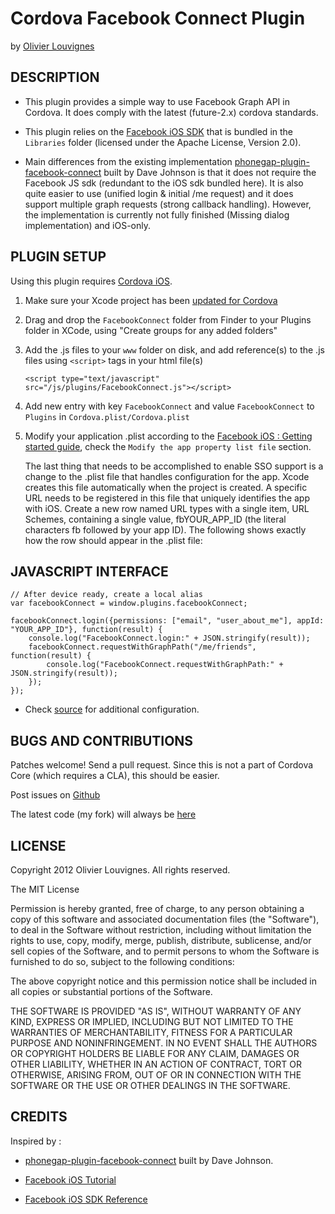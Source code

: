 # Cordova Facebook Connect Plugin #
by [Olivier Louvignes](http://olouv.com)

## DESCRIPTION ##

* This plugin provides a simple way to use Facebook Graph API in Cordova. It does comply with the latest (future-2.x) cordova standards.

* This plugin relies on the [Facebook iOS SDK](https://github.com/facebook/facebook-ios-sdk) that is bundled in the `Libraries` folder (licensed under the Apache License, Version 2.0).

* Main differences from the existing implementation [phonegap-plugin-facebook-connect](https://github.com/davejohnson/phonegap-plugin-facebook-connect) built by Dave Johnson is that it does not require the Facebook JS sdk (redundant to the iOS sdk bundled here). It is also quite easier to use (unified login & initial /me request) and it does support multiple graph requests (strong callback handling). However, the implementation is currently not fully finished (Missing dialog implementation) and iOS-only.

## PLUGIN SETUP ##

Using this plugin requires [Cordova iOS](https://github.com/apache/incubator-cordova-ios).

1. Make sure your Xcode project has been [updated for Cordova](https://github.com/apache/incubator-cordova-ios/blob/master/guides/Cordova%20Upgrade%20Guide.md)
2. Drag and drop the `FacebookConnect` folder from Finder to your Plugins folder in XCode, using "Create groups for any added folders"
3. Add the .js files to your `www` folder on disk, and add reference(s) to the .js files using `<script>` tags in your html file(s)


    `<script type="text/javascript" src="/js/plugins/FacebookConnect.js"></script>`


4. Add new entry with key `FacebookConnect` and value `FacebookConnect` to `Plugins` in `Cordova.plist/Cordova.plist`
5. Modify your application .plist according to the [Facebook iOS : Getting started guide](https://developers.facebook.com/docs/mobile/ios/build/), check the `Modify the app property list file` section.

    The last thing that needs to be accomplished to enable SSO support is a change to the .plist file that handles configuration for the app. Xcode creates this file automatically when the project is created. A specific URL needs to be registered in this file that uniquely identifies the app with iOS. Create a new row named URL types with a single item, URL Schemes, containing a single value, fbYOUR_APP_ID (the literal characters fb followed by your app ID). The following shows exactly how the row should appear in the .plist file:

## JAVASCRIPT INTERFACE ##

    // After device ready, create a local alias
    var facebookConnect = window.plugins.facebookConnect;

    facebookConnect.login({permissions: ["email", "user_about_me"], appId: "YOUR_APP_ID"}, function(result) {
        console.log("FacebookConnect.login:" + JSON.stringify(result));
        facebookConnect.requestWithGraphPath("/me/friends", function(result) {
            console.log("FacebookConnect.requestWithGraphPath:" + JSON.stringify(result));
        });
    });

* Check [source](https://github.com/mgcrea/cordova-facebook-connect/tree/master/FacebookConnect.js) for additional configuration.

## BUGS AND CONTRIBUTIONS ##

Patches welcome! Send a pull request. Since this is not a part of Cordova Core (which requires a CLA), this should be easier.

Post issues on [Github](https://github.com/mgcrea/cordova-facebook-connect/issues)

The latest code (my fork) will always be [here](https://github.com/mgcrea/cordova-facebook-connect/tree/master)

## LICENSE ##

Copyright 2012 Olivier Louvignes. All rights reserved.

The MIT License

Permission is hereby granted, free of charge, to any person obtaining a copy of this software and associated documentation files (the "Software"), to deal in the Software without restriction, including without limitation the rights to use, copy, modify, merge, publish, distribute, sublicense, and/or sell copies of the Software, and to permit persons to whom the Software is furnished to do so, subject to the following conditions:

The above copyright notice and this permission notice shall be included in all copies or substantial portions of the Software.

THE SOFTWARE IS PROVIDED "AS IS", WITHOUT WARRANTY OF ANY KIND, EXPRESS OR IMPLIED, INCLUDING BUT NOT LIMITED TO THE WARRANTIES OF MERCHANTABILITY, FITNESS FOR A PARTICULAR PURPOSE AND NONINFRINGEMENT. IN NO EVENT SHALL THE AUTHORS OR COPYRIGHT HOLDERS BE LIABLE FOR ANY CLAIM, DAMAGES OR OTHER LIABILITY, WHETHER IN AN ACTION OF CONTRACT, TORT OR OTHERWISE, ARISING FROM, OUT OF OR IN CONNECTION WITH THE SOFTWARE OR THE USE OR OTHER DEALINGS IN THE SOFTWARE.

## CREDITS ##

Inspired by :

* [phonegap-plugin-facebook-connect](https://github.com/davejohnson/phonegap-plugin-facebook-connect) built by Dave Johnson.

* [Facebook iOS Tutorial](https://developers.facebook.com/docs/mobile/ios/build/)

* [Facebook iOS SDK Reference](https://developers.facebook.com/docs/reference/iossdk/)
